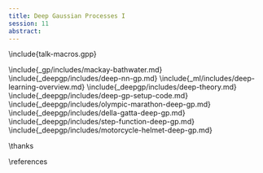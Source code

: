 ```yaml
---
title: Deep Gaussian Processes I
session: 11
abstract: 
---
```


\include{talk-macros.gpp}

\include{_gp/includes/mackay-bathwater.md}
\include{_deepgp/includes/deep-nn-gp.md}
\include{_ml/includes/deep-learning-overview.md}
\include{_deepgp/includes/deep-theory.md}
\include{_deepgp/includes/deep-gp-setup-code.md}
\include{_deepgp/includes/olympic-marathon-deep-gp.md}
\include{_deepgp/includes/della-gatta-deep-gp.md}
\include{_deepgp/includes/step-function-deep-gp.md}
\include{_deepgp/includes/motorcycle-helmet-deep-gp.md}

\thanks

\references

